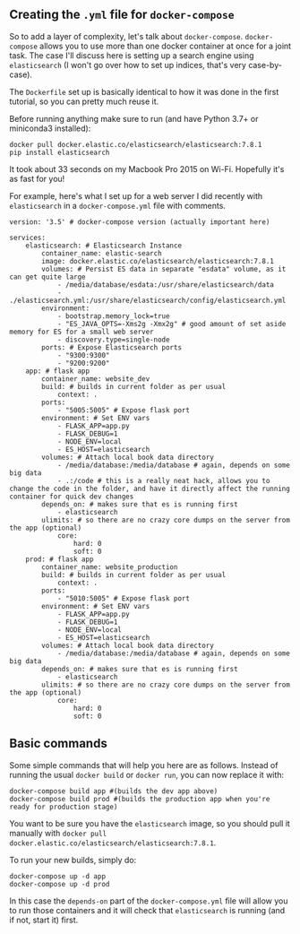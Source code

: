 ## Creating the `.yml` file for `docker-compose`

So to add a layer of complexity, let's talk about `docker-compose`.  `docker-compose` allows you to use more than one docker container at once for a joint task.  The case I'll discuss here is setting up a search engine using `elasticsearch` (I won't go over how to set up indices, that's very case-by-case).

The `Dockerfile` set up is basically identical to how it was done in the first tutorial, so you can pretty much reuse it.

Before running anything make sure to run (and have Python 3.7+ or miniconda3 installed):

```
docker pull docker.elastic.co/elasticsearch/elasticsearch:7.8.1
pip install elasticsearch
```

It took about 33 seconds on my Macbook Pro 2015 on Wi-Fi.  Hopefully it's as fast for you!


For example, here's what I set up for a web server I did recently with `elasticsearch` in a `docker-compose.yml` file with comments. 

```
version: '3.5' # docker-compose version (actually important here)

services:
    elasticsearch: # Elasticsearch Instance
        container_name: elastic-search
        image: docker.elastic.co/elasticsearch/elasticsearch:7.8.1
        volumes: # Persist ES data in separate "esdata" volume, as it can get quite large
            - /media/database/esdata:/usr/share/elasticsearch/data
            - ./elasticsearch.yml:/usr/share/elasticsearch/config/elasticsearch.yml
        environment:
            - bootstrap.memory_lock=true
            - "ES_JAVA_OPTS=-Xms2g -Xmx2g" # good amount of set aside memory for ES for a small web server
            - discovery.type=single-node
        ports: # Expose Elasticsearch ports
            - "9300:9300"
            - "9200:9200"
    app: # flask app
        container_name: website_dev
        build: # builds in current folder as per usual
            context: .
        ports:
            - "5005:5005" # Expose flask port
        environment: # Set ENV vars
            - FLASK_APP=app.py
            - FLASK_DEBUG=1
            - NODE_ENV=local
            - ES_HOST=elasticsearch
        volumes: # Attach local book data directory
            - /media/database:/media/database # again, depends on some big data
            - .:/code # this is a really neat hack, allows you to change the code in the folder, and have it directly affect the running container for quick dev changes
        depends_on: # makes sure that es is running first
            - elasticsearch
        ulimits: # so there are no crazy core dumps on the server from the app (optional)
            core:
                hard: 0
                soft: 0
    prod: # flask app
        container_name: website_production
        build: # builds in current folder as per usual
            context: .
        ports:
            - "5010:5005" # Expose flask port
        environment: # Set ENV vars
            - FLASK_APP=app.py
            - FLASK_DEBUG=1
            - NODE_ENV=local
            - ES_HOST=elasticsearch
        volumes: # Attach local book data directory
            - /media/database:/media/database # again, depends on some big data
        depends_on: # makes sure that es is running first
            - elasticsearch
        ulimits: # so there are no crazy core dumps on the server from the app (optional)
            core:
                hard: 0
                soft: 0
```

## Basic commands

Some simple commands that will help you here are as follows.  Instead of running the usual `docker build` or `docker run`, you can now replace it with:

```
docker-compose build app #(builds the dev app above)
docker-compose build prod #(builds the production app when you're ready for production stage)
```

You want to be sure you have the `elasticsearch` image, so you should pull it manually with `docker pull docker.elastic.co/elasticsearch/elasticsearch:7.8.1`.

To run your new builds, simply do:

```
docker-compose up -d app
docker-compose up -d prod
```

In this case the `depends-on` part of the `docker-compose.yml` file will allow you to run those containers and it will check that `elasticsearch` is running (and if not, start it) first.
